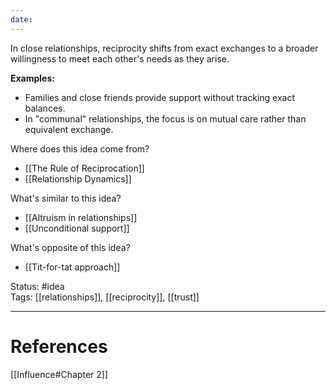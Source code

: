 ```yaml
---
date:
---
```

In close relationships, reciprocity shifts from exact exchanges to a broader willingness to meet each other's needs as they arise.

**Examples:**
- Families and close friends provide support without tracking exact balances.
- In "communal" relationships, the focus is on mutual care rather than equivalent exchange.

Where does this idea come from?  
- [[The Rule of Reciprocation]]
- [[Relationship Dynamics]]

What's similar to this idea?  
- [[Altruism in relationships]]
- [[Unconditional support]]

What's opposite of this idea?  
- [[Tit-for-tat approach]]


Status: #idea  
Tags:  [[relationships]], [[reciprocity]], [[trust]]

---
# References
[[Influence#Chapter 2]]